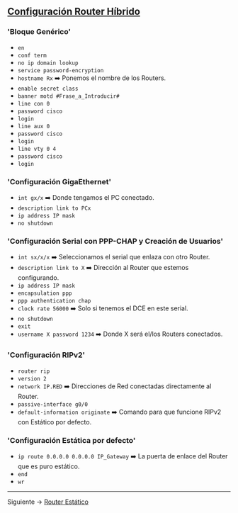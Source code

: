 ## [Configuración Router Híbrido](README.md)

### 'Bloque Genérico'

- `en`
- `conf term`
- `no ip domain lookup`
- `service password-encryption`
- `hostname Rx` ➡️ Ponemos el nombre de los Routers.
- `enable secret class`
- `banner motd #Frase_a_Introducir#`
- `line con 0`
- `password cisco`
- `login`
- `line aux 0`
- `password cisco`
- `login`
- `line vty 0 4`
- `password cisco`
- `login`

### 'Configuración GigaEthernet'

- `int gx/x` ➡️ Donde tengamos el PC conectado.
- `description link to PCx`
- `ip address IP mask`
- `no shutdown`

### 'Configuración Serial con PPP-CHAP y Creación de Usuarios'

- `int sx/x/x` ➡️ Seleccionamos el serial que enlaza con otro Router.
- `description link to X` ➡️ Dirección al Router que estemos configurando.
- `ip address IP mask`
- `encapsulation ppp`
- `ppp authentication chap`
- `clock rate 56000` ➡️ Solo si tenemos el DCE en este serial.
- `no shutdown`
- `exit`
- `username X password 1234` ➡️ Donde X será el/los Routers conectados.

### 'Configuración RIPv2'

- `router rip`
- `version 2`
- `network IP.RED` ➡️ Direcciones de Red conectadas directamente al Router.
- `passive-interface g0/0`
- `default-information originate` ➡️ Comando para que funcione RIPv2 con Estático por defecto.

### 'Configuración Estática por defecto'

- `ip route 0.0.0.0 0.0.0.0 IP_Gateway` ➡️ La puerta de enlace del Router que es puro estático.
- `end`
- `wr`
---
Siguiente -> [Router Estático](estatico.md)
